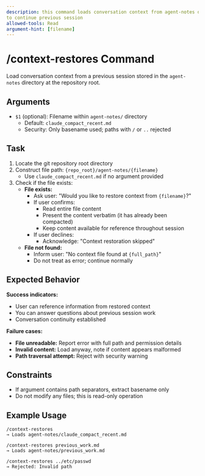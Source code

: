 ```yaml
---
description: this command loads conversation context from agent-notes directory
to continue previous session
allowed-tools: Read
argument-hint: [filename]
---
```


# /context-restores Command

Load conversation context from a previous session stored in the `agent-notes`
directory at the repository root.

## Arguments

- `$1` (optional): Filename within `agent-notes/` directory
  - Default: `claude_compact_recent.md`
  - Security: Only basename used; paths with `/` or `..` rejected

## Task

1. Locate the git repository root directory
2. Construct file path: `{repo_root}/agent-notes/{filename}`
   - Use `claude_compact_recent.md` if no argument provided
3. Check if the file exists:
   - **File exists:**
     - Ask user: "Would you like to restore context from `{filename}`?"
     - If user confirms:
       - Read entire file content
       - Present the content verbatim (it has already been compacted)
       - Keep content available for reference throughout session
     - If user declines:
       - Acknowledge: "Context restoration skipped"
   - **File not found:**
     - Inform user: "No context file found at `{full_path}`"
     - Do not treat as error; continue normally

## Expected Behavior

**Success indicators:**

- User can reference information from restored context
- You can answer questions about previous session work
- Conversation continuity established

**Failure cases:**

- **File unreadable:** Report error with full path and permission details
- **Invalid content:** Load anyway, note if content appears malformed
- **Path traversal attempt:** Reject with security warning

## Constraints

- If argument contains path separators, extract basename only
- Do not modify any files; this is read-only operation

## Example Usage

```text
/context-restores
→ Loads agent-notes/claude_compact_recent.md

/context-restores previous_work.md
→ Loads agent-notes/previous_work.md

/context-restores ../etc/passwd
→ Rejected: Invalid path
```
